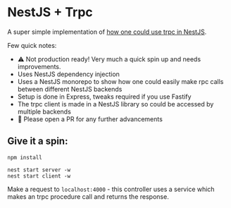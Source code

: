 # NestJS + Trpc

A super simple implementation of [how one could use trpc in NestJS](https://github.com/trpc/trpc/discussions/1504).

Few quick notes:

- ⚠️ Not production ready! Very much a quick spin up and needs improvements.
- Uses NestJS dependency injection
- Uses a NestJS monorepo to show how one could easily make rpc calls between different NestJS backends
- Setup is done in Express, tweaks required if you use Fastify
- The trpc client is made in a NestJS library so could be accessed by multiple backends
- 🙏 Please open a PR for any further advancements

## Give it a spin:

```
npm install

nest start server -w
nest start client -w
```

Make a request to `localhost:4000` - this controller uses a service which makes an trpc procedure call and returns the response.
